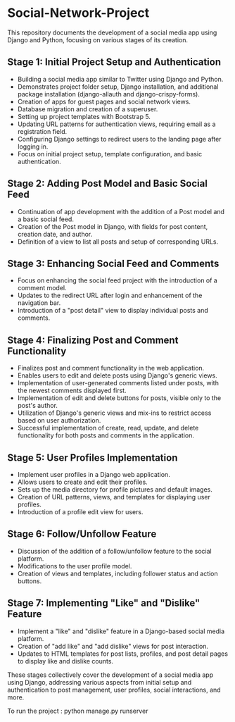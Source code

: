 # Social-Network-Project


This repository documents the development of a social media app using Django and Python, focusing on various stages of its creation.

## Stage 1: Initial Project Setup and Authentication

- Building a social media app similar to Twitter using Django and Python.
- Demonstrates project folder setup, Django installation, and additional package installation (django-allauth and django-crispy-forms).
- Creation of apps for guest pages and social network views.
- Database migration and creation of a superuser.
- Setting up project templates with Bootstrap 5.
- Updating URL patterns for authentication views, requiring email as a registration field.
- Configuring Django settings to redirect users to the landing page after logging in.
- Focus on initial project setup, template configuration, and basic authentication.

## Stage 2: Adding Post Model and Basic Social Feed

- Continuation of app development with the addition of a Post model and a basic social feed.
- Creation of the Post model in Django, with fields for post content, creation date, and author.
- Definition of a view to list all posts and setup of corresponding URLs.


## Stage 3: Enhancing Social Feed and Comments

- Focus on enhancing the social feed project with the introduction of a comment model.
- Updates to the redirect URL after login and enhancement of the navigation bar.
- Introduction of a "post detail" view to display individual posts and comments.


## Stage 4: Finalizing Post and Comment Functionality

- Finalizes post and comment functionality in the web application.
- Enables users to edit and delete posts using Django's generic views.
- Implementation of user-generated comments listed under posts, with the newest comments displayed first.
- Implementation of edit and delete buttons for posts, visible only to the post's author.
- Utilization of Django's generic views and mix-ins to restrict access based on user authorization.
- Successful implementation of create, read, update, and delete functionality for both posts and comments in the application.

## Stage 5: User Profiles Implementation

- Implement user profiles in a Django web application.
- Allows users to create and edit their profiles.
- Sets up the media directory for profile pictures and default images.
- Creation of URL patterns, views, and templates for displaying user profiles.
- Introduction of a profile edit view for users.

## Stage 6: Follow/Unfollow Feature

- Discussion of the addition of a follow/unfollow feature to the social platform.
- Modifications to the user profile model.
- Creation of views and templates, including follower status and action buttons.

## Stage 7: Implementing "Like" and "Dislike" Feature

- Implement a "like" and "dislike" feature in a Django-based social media platform.
- Creation of "add like" and "add dislike" views for post interaction.
- Updates to HTML templates for post lists, profiles, and post detail pages to display like and dislike counts.

These stages collectively cover the development of a social media app using Django, addressing various aspects from initial setup and authentication to post management, user profiles, social interactions, and more.

To run the project : python manage.py runserver



